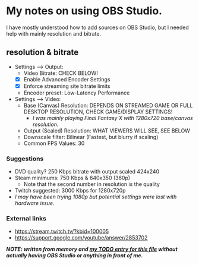 # My notes on using OBS Studio.

I have mostly understood how to add sources on OBS Studio, but I needed
help with mainly resolution and bitrate.

## resolution & bitrate

- Settings --> Output:
  - Video Bitrate: CHECK BELOW!
  - [x] Enable Advanced Encoder Settings
  - [x] Enforce streaming site bitrate limits
  - Encoder preset: Low-Latency Performance
- Settings --> Video:
  - Base (Canvas) Resolution: DEPENDS ON STREAMED GAME OR FULL DESKTOP RESOLUTION, CHECK GAME/DISPLAY SETTINGS!
    - _I was mainly playing Final Fantasy X with 1280x720 base/canvas resolution._
  - Output (Scaled) Resolution: WHAT VIEWERS WILL SEE, SEE BELOW
  - Downscale filter: Bilinear (Fastest, but blurry if scaling)
  - Common FPS Values: 30

### Suggestions

- DVD quality? 250 Kbps bitrate with output scaled 424x240
- Steam minimums: 750 Kbps & 640x350 (360p)
  - Note that the second number in resolution is the quality
- Twitch suggested: 3000 Kbps for 1280x720p
- _I may have been trying 1080p but potential settings were lost with hardware issue._

### External links

- https://stream.twitch.tv/?kbid=100005
- https://support.google.com/youtube/answer/2853702

**_NOTE: written from memory and [my TODO entry for this file](https://gitea.blesmrt.net/mikaela/gist/issues/6)
without actually having OBS Studio or anything in front of me._**
